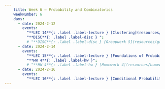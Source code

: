 ```yaml
---
    title: Week 6 – Probability and Combinatorics
    weekNumber: 6
    days:
      - date: 2024-2-12
        events:
          "**LEC 14**{: .label .label-lecture } [Clustering](resources/lecture/lec14.pdf) [✏️](resources/lecture/lec14_a00.pdf) [👩‍💻](http://datahub.ucsd.edu/user-redirect/git-sync?repo=https://github.com/dsc-courses/dsc40a-2023-sp&subPath=resources/lecture/lec14/lec14.ipynb)":
          "**DISC**{: .label .label-disc } ":
          # "**DISC**{: .label .label-disc } [Groupwork 5](resources/groupwork/groupwork5.pdf)":
      - date: 2024-2-14
        events:
          "**LEC 15**{: .label .label-lecture } [Foundations of Probability](resources/lecture/lec15.pdf) [✏️](resources/lecture/lec15_b00.pdf)":
          "**HW 4**{: .label .label-hw }":
          # "**HW 4**{: .label .label-hw } [Homework 4](resources/homework/hw4/homework4.pdf) [🍃](https://www.overleaf.com/read/zrhbfxsbqdrj)":
      - date: 2024-2-16
        events:
          "**LEC 16**{: .label .label-lecture } [Conditional Probability, Sequences and Permutations](resources/lecture/lec16.pdf) [✏️](resources/lecture/lec16_a00.pdf)":
---
```

